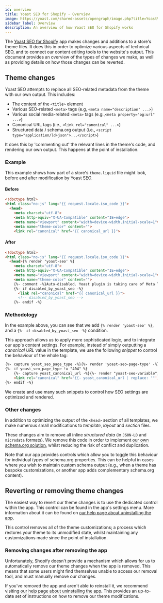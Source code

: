 ```yaml
---
id: overview
title: Yoast SEO for Shopify - Overview
image: https://yoast.com/shared-assets/opengraph/image.php?title=Yoast%20SEO%20for%20Shopify%20-%20Overview
sidebar_label: Overview
description: An overview of how Yoast SEO for Shopify works
---
```


The [Yoast SEO for Shopify](https://apps.shopify.com/yoast-seo) app makes changes and additions to a store's theme files. It does this in order to optimize various aspects of technical SEO, and to connect our content editing tools to the website's output.
This document provides an overview of the types of changes we make, as well as providing details on how those changes can be reverted.

## Theme changes

Yoast SEO attempts to replace all SEO-related metadata from the theme with our own output. This includes:

 - The content of the `<title>` element
 - Various SEO-related `<meta>` tags (e.g, `<meta name="description" ...>`)
 - Various social media-related `<meta>` tags (e.g.,`<meta property="og:url" ...>`)
 - Canonical URL tags (i.e., `<link rel="canonical" ...>`)
 - Structured data / schema.org output (i.e., `<script type="application/ld+json">...</script>`)

It does this by 'commenting out' the relevant lines in the theme's code, and rendering our own output. This happens at the point of installation.

### Example

This example shows how part of a store's `theme.liquid` file might look, before and after modification by Yoast SEO.

#### Before

```html
<!doctype html>
<html class="no-js" lang="{{ request.locale.iso_code }}">
  <head>
    <meta charset="utf-8">
    <meta http-equiv="X-UA-Compatible" content="IE=edge">
    <meta name="viewport" content="width=device-width,initial-scale=1">
    <meta name="theme-color" content="">
    <link rel="canonical" href="{{ canonical_url }}">
```

#### After

```html
<!doctype html>
<html class="no-js" lang="{{ request.locale.iso_code }}">
  <head>{% render 'yoast-seo' %}
    <meta charset="utf-8">
    <meta http-equiv="X-UA-Compatible" content="IE=edge">
    <meta name="viewport" content="width=device-width,initial-scale=1">
    <meta name="theme-color" content="">
    {%- comment -%}Auto-disabled. Yoast plugin is taking care of Meta Tags output.{%- endcomment -%}
    {%- if disabled_by_yoast_seo -%}
      <link rel="canonical" href="{{ canonical_url }}">
      <!-- disabled_by_yoast_seo -->
    {%- endif -%}
```

### Methodology

In the example above, you can see that we add `{% render 'yoast-seo' %}`, and a `{%- if disabled_by_yoast_seo -%}` condition.

This approach allows us to apply more sophisticated logic, and to integrate our app's content settings. For example, instead of simply outputting a _canonical URL_ value in the template, we use the following _snippet_ to control the behaviour of the whole tag:

```html
{%- capture yoast_seo_page_type -%}{%- render 'yoast-seo-page-type' -%}{%- endcapture -%}
{%- if yoast_seo_page_type != "404" %}
	{%- capture yoast_canonical_url -%}{%- render "yoast-seo-variable", variable: "canonical_url" -%}{%- endcapture -%}
	<link rel="canonical" href="{{- yoast_canonical_url | replace: '"', '&#34;' -}}"/>
{%- endif -%}
```

We create and use many such snippets to control how SEO settings are optimized and rendered.

### Other changes

In addition to optimizing the output of the `<head>` section of all templates, we make numerous small modifications to _template_, _layout_ and _section_ files.

These changes aim to remove all inline _structured data_ (in `JSON-LD` and `microdata` formats). We remove this code in order to implement [our own schema.org solution](https://developer.yoast.com/features/schema/plugins/yoast-seo-shopify), whilst reducing the risk of conflict and duplication.

Note that our app provides controls which allow you to toggle this behaviour for individual _types_ of schema.org properties. This can be helpful in cases where you wish to maintain custom schema output (e.g., when a theme has bespoke customizations, or another app adds complementary schema.org content).

## Reverting or removing theme changes

The easiest way to revert our theme changes is to use the dedicated control within the app. This control can be found in the app's settings menu.
More information about it can be found on [our help page about uninstalling the app](https://yoa.st/shopify72).

This control removes all of the theme customizations; a process which restores your theme to its unmodified state, whilst maintaining any customizations made since the point of installation.

### Removing changes after removing the app

Unfortunately, Shopify doesn't provide a mechanism which allows for us to automatically remove our theme changes when the app is removed. This means that some users might find themselves unable to access our removal tool, and must manually remove our changes.

If you've removed the app and aren't able to reinstall it, we recommend visiting [our help page about uninstalling the app](https://yoa.st/shopify72). This provides an up-to-date set of instructions on how to remove our theme modifications.
